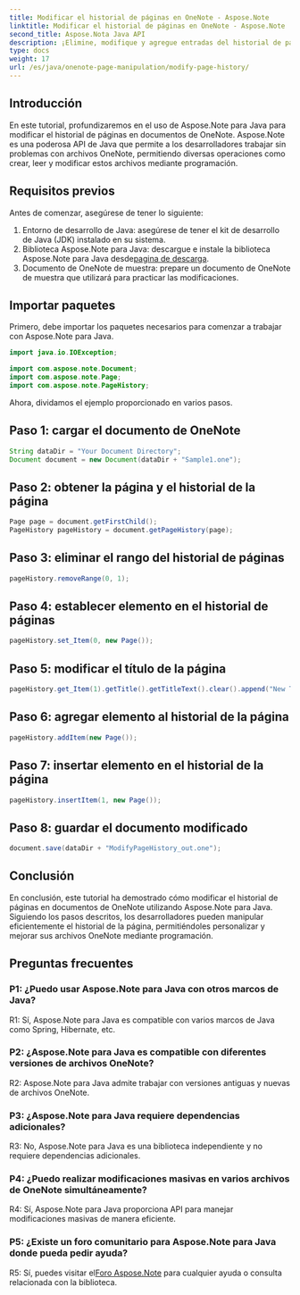 ```yaml
---
title: Modificar el historial de páginas en OneNote - Aspose.Note
linktitle: Modificar el historial de páginas en OneNote - Aspose.Note
second_title: Aspose.Nota Java API
description: ¡Elimine, modifique y agregue entradas del historial de páginas sin problemas! Guía y código paso a paso para dominar OneNote con Aspose.Note. #OneNote #Java #Aspose
type: docs
weight: 17
url: /es/java/onenote-page-manipulation/modify-page-history/
---
```

## Introducción

En este tutorial, profundizaremos en el uso de Aspose.Note para Java para modificar el historial de páginas en documentos de OneNote. Aspose.Note es una poderosa API de Java que permite a los desarrolladores trabajar sin problemas con archivos OneNote, permitiendo diversas operaciones como crear, leer y modificar estos archivos mediante programación.

## Requisitos previos

Antes de comenzar, asegúrese de tener lo siguiente:

1. Entorno de desarrollo de Java: asegúrese de tener el kit de desarrollo de Java (JDK) instalado en su sistema.
2.  Biblioteca Aspose.Note para Java: descargue e instale la biblioteca Aspose.Note para Java desde[pagina de descarga](https://releases.aspose.com/note/java/).
3. Documento de OneNote de muestra: prepare un documento de OneNote de muestra que utilizará para practicar las modificaciones.

## Importar paquetes

Primero, debe importar los paquetes necesarios para comenzar a trabajar con Aspose.Note para Java.

```java
import java.io.IOException;

import com.aspose.note.Document;
import com.aspose.note.Page;
import com.aspose.note.PageHistory;
```

Ahora, dividamos el ejemplo proporcionado en varios pasos.

## Paso 1: cargar el documento de OneNote

```java
String dataDir = "Your Document Directory";
Document document = new Document(dataDir + "Sample1.one");
```

## Paso 2: obtener la página y el historial de la página

```java
Page page = document.getFirstChild();
PageHistory pageHistory = document.getPageHistory(page);
```

## Paso 3: eliminar el rango del historial de páginas

```java
pageHistory.removeRange(0, 1);
```

## Paso 4: establecer elemento en el historial de páginas

```java
pageHistory.set_Item(0, new Page());
```

## Paso 5: modificar el título de la página

```java
pageHistory.get_Item(1).getTitle().getTitleText().clear().append("New Title");
```

## Paso 6: agregar elemento al historial de la página

```java
pageHistory.addItem(new Page());
```

## Paso 7: insertar elemento en el historial de la página

```java
pageHistory.insertItem(1, new Page());
```

## Paso 8: guardar el documento modificado

```java
document.save(dataDir + "ModifyPageHistory_out.one");
```

## Conclusión

En conclusión, este tutorial ha demostrado cómo modificar el historial de páginas en documentos de OneNote utilizando Aspose.Note para Java. Siguiendo los pasos descritos, los desarrolladores pueden manipular eficientemente el historial de la página, permitiéndoles personalizar y mejorar sus archivos OneNote mediante programación.

## Preguntas frecuentes

### P1: ¿Puedo usar Aspose.Note para Java con otros marcos de Java?

R1: Sí, Aspose.Note para Java es compatible con varios marcos de Java como Spring, Hibernate, etc.

### P2: ¿Aspose.Note para Java es compatible con diferentes versiones de archivos OneNote?

R2: Aspose.Note para Java admite trabajar con versiones antiguas y nuevas de archivos OneNote.

### P3: ¿Aspose.Note para Java requiere dependencias adicionales?

R3: No, Aspose.Note para Java es una biblioteca independiente y no requiere dependencias adicionales.

### P4: ¿Puedo realizar modificaciones masivas en varios archivos de OneNote simultáneamente?

R4: Sí, Aspose.Note para Java proporciona API para manejar modificaciones masivas de manera eficiente.

### P5: ¿Existe un foro comunitario para Aspose.Note para Java donde pueda pedir ayuda?

 R5: Sí, puedes visitar el[Foro Aspose.Note](https://forum.aspose.com/c/note/28) para cualquier ayuda o consulta relacionada con la biblioteca.
